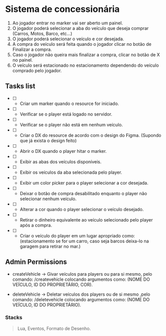 # Sistema de concessionária

1. Ao jogador entrar no marker vai ser aberto um painel.
2. O jogador poderá selecionar a aba do veículo que deseja comprar (Carros, Motos, Barco, etc...)
3. O jogador poderá selecionar o veículo e cor desejada.
4. A compra do veículo será feita quando o jogador clicar no botão de Finalizar a compra.
5. Caso o jogador não queira mais finalizar a compra, clicar no botão de X no painel.
6. O veículo será estacionado no estacionamento dependendo do veículo comprado pelo jogador.


## Tasks list

- [ ] - Criar um marker quando o resource for iniciado.
- [ ] - Verificar se o player está logado no servidor.
- [ ] - Verificar se o player não está em nenhum veículo.
- [ ] - Criar o DX do resource de acordo com o design do Figma. (Supondo que já exista o design feito)
- [ ] - Abrir o DX quando o player hitar o marker.
- [ ] - Exibir as abas dos veículos disponíveis.
- [ ] - Exibir os veículos da aba selecionada pelo player.
- [ ] - Exibir um color picker para o player selecionar a cor desejada.
- [ ] - Deixar o botão de compra desabilitado enquanto o player não selecionar nenhum veículo.
- [ ] - Alterar a cor quando o player selecionar o veículo desejado.
- [ ] - Retirar o dinheiro equivalente ao veículo selecionado pelo player após a compra.
- [ ] - Criar o veículo do player em um lugar apropriado como: (estacionamento se for um carro, caso seja barcos deixa-lo na garagem para retirar no mar.)

## Admin Permissions

- createVehicle -> Givar veículos para players ou para si mesmo, pelo comando: /createvehicle colocando argumentos como: (NOME DO VEÍCULO, ID DO PROPRIETÁRIO, COR).

- deleteVehicle -> Deletar veículos dos players ou de si mesmo ,pelo comando: /deletevehicle 
colocando argumentos como: (NOME DO VEÍCULO, ID DO PROPRIETÁRIO).

### Stacks
> Lua,
> Eventos,
> Formato de Desenho.